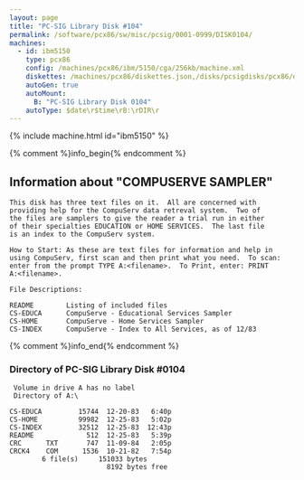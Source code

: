```yaml
---
layout: page
title: "PC-SIG Library Disk #104"
permalink: /software/pcx86/sw/misc/pcsig/0001-0999/DISK0104/
machines:
  - id: ibm5150
    type: pcx86
    config: /machines/pcx86/ibm/5150/cga/256kb/machine.xml
    diskettes: /machines/pcx86/diskettes.json,/disks/pcsigdisks/pcx86/diskettes.json
    autoGen: true
    autoMount:
      B: "PC-SIG Library Disk 0104"
    autoType: $date\r$time\rB:\rDIR\r
---
```


{% include machine.html id="ibm5150" %}

{% comment %}info_begin{% endcomment %}

## Information about "COMPUSERVE SAMPLER"

    This disk has three text files on it.  All are concerned with
    providing help for the CompuServ data retreval system.  Two of
    the files are samplers to give the reader a trial run in either
    of their specialties EDUCATION or HOME SERVICES.  The last file
    is an index to the CompuServ system.
    
    How to Start: As these are text files for information and help in
    using CompuServ, first scan and then print what you need.  To scan:
    enter from the prompt TYPE A:<filename>.  To Print, enter: PRINT
    A:<filename>.
    
    File Descriptions:
    
    README        Listing of included files
    CS-EDUCA      CompuServe - Educational Services Sampler
    CS-HOME       CompuServe - Home Services Sampler
    CS-INDEX      CompuServe - Index to All Services, as of 12/83
{% comment %}info_end{% endcomment %}


### Directory of PC-SIG Library Disk #0104

     Volume in drive A has no label
     Directory of A:\

    CS-EDUCA         15744  12-20-83   6:40p
    CS-HOME          99982  12-25-83   5:02p
    CS-INDEX         32512  12-25-83  12:43p
    README             512  12-25-83   5:39p
    CRC      TXT       747  11-09-84   2:05p
    CRCK4    COM      1536  10-21-82   7:54p
            6 file(s)     151033 bytes
                            8192 bytes free
